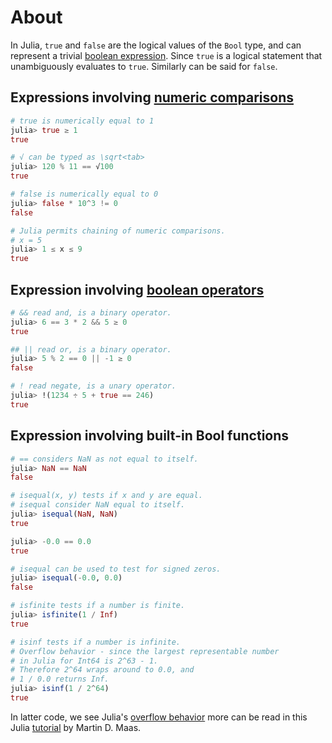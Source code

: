 # About

In Julia, `true` and `false` are the logical values of the `Bool` type, and can represent a trivial [boolean expression](https://en.wikipedia.org/wiki/Boolean_expression). Since `true` is a logical statement that unambiguously evaluates to `true`. Similarly can be said for `false`.

## Expressions involving [numeric comparisons](https://docs.julialang.org/en/v1/manual/mathematical-operations/#Numeric-Comparisons)

```julia
# true is numerically equal to 1
julia> true ≥ 1
true

# √ can be typed as \sqrt<tab>
julia> 120 % 11 == √100
true

# false is numerically equal to 0
julia> false * 10^3 != 0
false

# Julia permits chaining of numeric comparisons.
# x = 5
julia> 1 ≤ x ≤ 9
true
```

## Expression involving [boolean operators](https://docs.julialang.org/en/v1/manual/mathematical-operations/#Boolean-Operators)

```julia
# && read and, is a binary operator.
julia> 6 == 3 * 2 && 5 ≥ 0
true

## || read or, is a binary operator.
julia> 5 % 2 == 0 || -1 ≥ 0
false

# ! read negate, is a unary operator.
julia> !(1234 ÷ 5 + true == 246)
true
```

## Expression involving built-in Bool functions

```julia
# == considers NaN as not equal to itself.
julia> NaN == NaN
false

# isequal(x, y) tests if x and y are equal.
# isequal consider NaN equal to itself.
julia> isequal(NaN, NaN)
true

julia> -0.0 == 0.0
true

# isequal can be used to test for signed zeros.
julia> isequal(-0.0, 0.0)
false

# isfinite tests if a number is finite.
julia> isfinite(1 / Inf)
true

# isinf tests if a number is infinite.
# Overflow behavior - since the largest representable number
# in Julia for Int64 is 2^63 - 1.
# Therefore 2^64 wraps around to 0.0, and
# 1 / 0.0 returns Inf.
julia> isinf(1 / 2^64)
true
```

In latter code, we see Julia's [overflow behavior](https://docs.julialang.org/en/v1/manual/integers-and-floating-point-numbers/#Overflow-behavior) more can be read in this Julia [tutorial](https://www.matecdev.com/posts/julia-types-numerical.html#gotcha-integer-vs-float) by Martin D. Maas.

